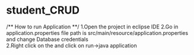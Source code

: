 # student_CRUD

/** How to run Application **/
  1.Open the project in eclipse IDE
  2.Go in application.properties file path is src/main/resource/application.properties   and change Database credentials  
  2.Right click  on the and  click on  run->java application 
